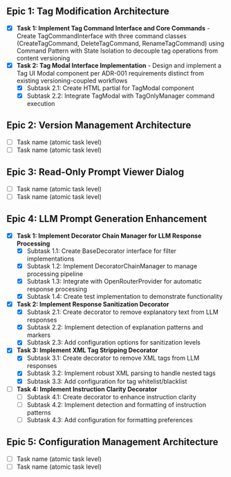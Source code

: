 ## Epic 1: Tag Modification Architecture

- [x] **Task 1: Implement Tag Command Interface and Core Commands** - Create TagCommandInterface with three command classes (CreateTagCommand, DeleteTagCommand, RenameTagCommand) using Command Pattern with State Isolation to decouple tag operations from content versioning
- [x] **Task 2: Tag Modal Interface Implementation** - Design and implement a Tag UI Modal component per ADR-001 requirements distinct from existing versioning-coupled workflows
  - [x] Subtask 2.1: Create HTML partial for TagModal component
  - [x] Subtask 2.2: Integrate TagModal with TagOnlyManager command execution

## Epic 2: Version Management Architecture

- [ ] Task name (atomic task level)
- [ ] Task name (atomic task level)

## Epic 3: Read-Only Prompt Viewer Dialog

- [ ] Task name (atomic task level)
- [ ] Task name (atomic task level)

## Epic 4: LLM Prompt Generation Enhancement

- [x] **Task 1: Implement Decorator Chain Manager for LLM Response Processing**
  - [x] Subtask 1.1: Create BaseDecorator interface for filter implementations
  - [x] Subtask 1.2: Implement DecoratorChainManager to manage processing pipeline
  - [x] Subtask 1.3: Integrate with OpenRouterProvider for automatic response processing
  - [x] Subtask 1.4: Create test implementation to demonstrate functionality
- [x] **Task 2: Implement Response Sanitization Decorator**
  - [x] Subtask 2.1: Create decorator to remove explanatory text from LLM responses
  - [x] Subtask 2.2: Implement detection of explanation patterns and markers
  - [x] Subtask 2.3: Add configuration options for sanitization levels
- [x] **Task 3: Implement XML Tag Stripping Decorator**
  - [x] Subtask 3.1: Create decorator to remove XML tags from LLM responses
  - [x] Subtask 3.2: Implement robust XML parsing to handle nested tags
  - [x] Subtask 3.3: Add configuration for tag whitelist/blacklist
- [ ] **Task 4: Implement Instruction Clarity Decorator**
  - [ ] Subtask 4.1: Create decorator to enhance instruction clarity
  - [ ] Subtask 4.2: Implement detection and formatting of instruction patterns
  - [ ] Subtask 4.3: Add configuration for formatting preferences

## Epic 5: Configuration Management Architecture

- [ ] Task name (atomic task level)
- [ ] Task name (atomic task level)
